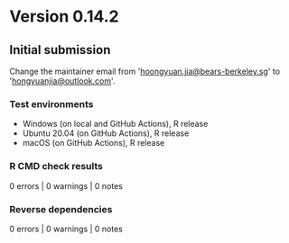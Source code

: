 # Version 0.14.2

## Initial submission

Change the maintainer email from 'hoongyuan.jia@bears-berkeley.sg' to
'hongyuanjia@outlook.com'.

### Test environments

* Windows (on local and GitHub Actions), R release
* Ubuntu 20.04 (on GitHub Actions), R release
* macOS (on GitHub Actions), R release

### R CMD check results

0 errors | 0 warnings | 0 notes

### Reverse dependencies

0 errors | 0 warnings | 0 notes
